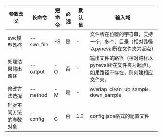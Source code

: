 
| 参数含义 | 长命令 | 短命令 | 必选 | 默认值 | 输入域 |
| --- | --- | --- | --- | --- | --- |
| swc模型路径 | --swc_file | -S | 是 | - | 文件所在位置的字符串，支持一个，多个，目录（相对路径以pyneval所在文件夹为起点） |
| 处理结果输出路径 | --output | -O | 否 | - | 输出文件的路径（相对路径以pyneval所在文件夹为起点）。如果路径不存在，则创建相应文件夹。 |
| 修改方法选择 | --method | -M | 是 | - | overlap_clean, up_sample, down_sample |
| 针对不同方法的参数对象 | --config | -C | 否 | 1.0 | config.json格式的配置文件 |
